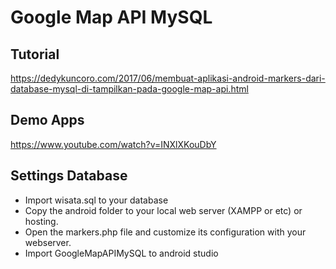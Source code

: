 # Google Map API MySQL

## Tutorial ##
https://dedykuncoro.com/2017/06/membuat-aplikasi-android-markers-dari-database-mysql-di-tampilkan-pada-google-map-api.html

## Demo Apps ##
https://www.youtube.com/watch?v=INXlXKouDbY

## Settings Database ##
* Import wisata.sql to your database
* Copy the android folder to your local web server (XAMPP or etc) or hosting.
* Open the markers.php file and customize its configuration with your webserver.
* Import GoogleMapAPIMySQL to android studio